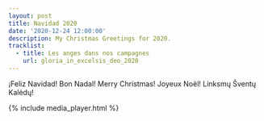 ```yaml
---
layout: post
title: Navidad 2020
date: '2020-12-24 12:00:00'
description: My Christmas Greetings for 2020.
tracklist:
  - title: Les anges dans nos campagnes
    url: gloria_in_excelsis_deo_2020
---
```


¡Feliz Navidad! Bon Nadal! Merry Christmas! Joyeux Noël! Linksmų Šventų Kalėdų!

{% include media_player.html %}

